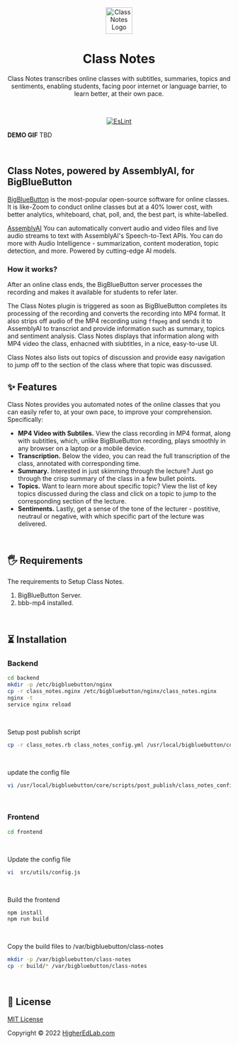 <div align="center">
   <img alt="Class Notes Logo" width="60" src="https://higheredlab.com/wp-content/uploads/hel_icon.png">
</div>
<h1 align="center">Class Notes</h1>
<p align="center">Class Notes transcribes online classes with subtitles, summaries, topics and sentiments, enabling students, facing poor internet or language barrier, to learn better, at their own pace.</p>

<br />

<p align="center">
<a href="https://github.com/manishkatyan/class-notes/actions/workflows/eslint.yml/badge.svg">
<img src="https://github.com/manishkatyan/class-notes/actions/workflows/eslint.yml/badge.svg" alt="EsLint" />
</a>
</p>

**DEMO GIF** TBD

<br>

## Class Notes, powered by AssemblyAI, for BigBlueButton

[BigBlueButton](https://bigbluebutton.org/) is the most-popular open-source software for online classes. It is like-Zoom to conduct online classes but at a 40% lower cost, with better analytics, whiteboard, chat, poll, and, the best part, is white-labelled.

[AssemblyAI](https://www.assemblyai.com/) You can automatically convert audio and video files and live audio streams to text with AssemblyAI's Speech-to-Text APIs. You can do more with Audio Intelligence - summarization, content moderation, topic detection, and more. Powered by cutting-edge AI models.

### How it works?

After an online class ends, the BigBlueButton server processes the recording and makes it available for students to refer later.

The Class Notes plugin is triggered as soon as BigBlueButton completes its processing of the recording and converts the recording into MP4 format. It also strips off audio of the MP4 recording using `ffmpeg` and sends it to AssemblyAI to transcriot and provide information such as summary, topics and sentiment analysis. Class Notes displays that information along with MP4 video the class, enhacned with siubtitles, in a nice, easy-to-use UI.

Class Notes also lists out topics of discussion and provide easy navigation to jump off to the section of the class where that topic was discussed.

## ✨ Features

Class Notes provides you automated notes of the online classes that you can easily refer to, at your own pace, to improve your comprehension. Specifically:

- **MP4 Video with Subtiles.** View the class recording in MP4 format, along with subtitles, which, unlike BigBlueButton recording, plays smoothly in any browser on a laptop or a mobile device.
- **Transcription.** Below the video, you can read the full transcription of the class, annotated with corresponding time.
- **Summary.** Interested in just skimming through the lecture? Just go through the crisp summary of the class in a few bullet points.
- **Topics.** Want to learn more about specific topic? View the list of key topics discussed during the class and click on a topic to jump to the corresponding section of the lecture.
- **Sentiments.** Lastly, get a sense of the tone of the lecturer - postitive, neutraul or negative, with which specific part of the lecture was delivered.

<br/>

## 🖐 Requirements

The requirements to Setup Class Notes.

1. BigBlueButton Server.
2. bbb-mp4 installed.

<br/>

## ⏳ Installation

### Backend

```bash
cd backend
mkdir -p /etc/bigbluebutton/nginx
cp -r class_notes.nginx /etc/bigbluebutton/nginx/class_notes.nginx
nginx -t
service nginx reload

```

<br />

Setup post publish script

```bash
cp -r class_notes.rb class_notes_config.yml /usr/local/bigbluebutton/core/scripts/post_publish/

```

<br />

update the config file

```bash
vi /usr/local/bigbluebutton/core/scripts/post_publish/class_notes_config.yml
```

<br/>

### Frontend

```bash
cd frontend
```

<br/>

Update the config file

```bash
vi  src/utils/config.js
```

<br />

Build the frontend

```bash
npm install
npm run build
```

<br/>

Copy the build files to /var/bigbluebutton/class-notes

```bash
mkdir -p /var/bigbluebutton/class-notes
cp -r build/* /var/bigbluebutton/class-notes

```

<br/>

## 📝 License

[MIT License](LICENSE.md)

Copyright © 2022 [HigherEdLab.com](https://higheredlab.com/)
